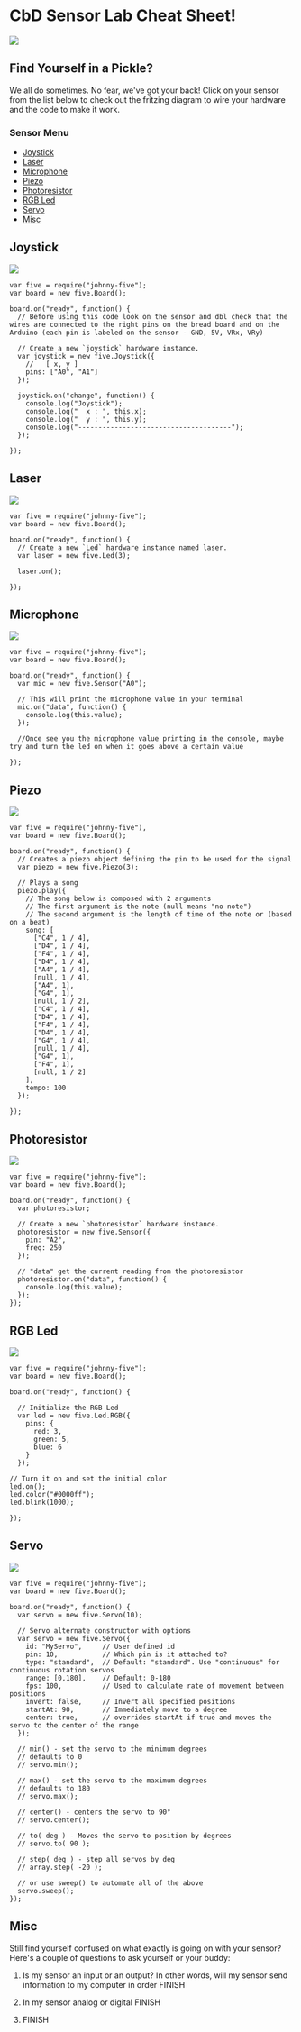 # CbD Sensor Lab Cheat Sheet!

<img src="./images/arduino_meme.png" />

## Find Yourself in a Pickle?
We all do sometimes. No fear, we've got your back! Click on your sensor from the list below to check out the fritzing diagram to wire your hardware and the code to make it work.

### Sensor Menu
<ul>
  <li><a href="#joystick">Joystick</a></li>
  <li><a href="#laser">Laser</a></li>
  <li><a href="#microphone">Microphone</a></li>
  <li><a href="#piezo">Piezo</a></li>
  <li><a href="#photoresistor">Photoresistor</a></li>
  <li><a href="#rgb">RGB Led</a></li>
  <li><a href="#servo">Servo</a></li>
  <li><a href="#misc">Misc</a></li>
</ul>

<h2 id="joystick">Joystick</h2>

<img src="/images/joystick_fritz.png" /></br>
```
var five = require("johnny-five");
var board = new five.Board();

board.on("ready", function() {
  // Before using this code look on the sensor and dbl check that the wires are connected to the right pins on the bread board and on the Arduino (each pin is labeled on the sensor - GND, 5V, VRx, VRy)

  // Create a new `joystick` hardware instance.
  var joystick = new five.Joystick({
    //   [ x, y ]
    pins: ["A0", "A1"]
  });

  joystick.on("change", function() {
    console.log("Joystick");
    console.log("  x : ", this.x);
    console.log("  y : ", this.y);
    console.log("--------------------------------------");
  });

});
```

<h2 id="laser">Laser</h2>

<img src="/images/laser_fritz.png" /></br>
```
var five = require("johnny-five");
var board = new five.Board();

board.on("ready", function() {
  // Create a new `Led` hardware instance named laser.
  var laser = new five.Led(3);

  laser.on();

});
```
<h2 id="microphone">Microphone</h2>

<img src="/images/microphone_fritz.png" /></br>
```
var five = require("johnny-five");
var board = new five.Board();

board.on("ready", function() {
  var mic = new five.Sensor("A0");

  // This will print the microphone value in your terminal
  mic.on("data", function() {
    console.log(this.value);
  });

  //Once see you the microphone value printing in the console, maybe try and turn the led on when it goes above a certain value

});
```

<h2 id="piezo">Piezo</h2>

<img src="/images/piezo_fritz.png" /></br>

```
var five = require("johnny-five"),
var board = new five.Board();

board.on("ready", function() {
  // Creates a piezo object defining the pin to be used for the signal
  var piezo = new five.Piezo(3);

  // Plays a song
  piezo.play({
    // The song below is composed with 2 arguments
    // The first argument is the note (null means "no note")
    // The second argument is the length of time of the note or (based on a beat)
    song: [
      ["C4", 1 / 4],
      ["D4", 1 / 4],
      ["F4", 1 / 4],
      ["D4", 1 / 4],
      ["A4", 1 / 4],
      [null, 1 / 4],
      ["A4", 1],
      ["G4", 1],
      [null, 1 / 2],
      ["C4", 1 / 4],
      ["D4", 1 / 4],
      ["F4", 1 / 4],
      ["D4", 1 / 4],
      ["G4", 1 / 4],
      [null, 1 / 4],
      ["G4", 1],
      ["F4", 1],
      [null, 1 / 2]
    ],
    tempo: 100
  });

});
```

<h2 id="photoresistor">Photoresistor</h2>

<img src="/images/photoresistor_fritz.png" /></br>

```
var five = require("johnny-five");
var board = new five.Board();

board.on("ready", function() {
  var photoresistor;

  // Create a new `photoresistor` hardware instance.
  photoresistor = new five.Sensor({
    pin: "A2",
    freq: 250
  });

  // "data" get the current reading from the photoresistor
  photoresistor.on("data", function() {
    console.log(this.value);
  });
});
```

<h2 id="rgb">RGB Led</h2>

<img src="./images/rgb_fritz.png" /></br>

```
var five = require("johnny-five");
var board = new five.Board();

board.on("ready", function() {

  // Initialize the RGB Led
  var led = new five.Led.RGB({
    pins: {
      red: 3,
      green: 5,
      blue: 6
    }
  });

// Turn it on and set the initial color
led.on();
led.color("#0000ff");
led.blink(1000);

});
```

<h2 id="servo">Servo</h2>

<img src="./images/servo_fritz.png" /></br>

```
var five = require("johnny-five");
var board = new five.Board();

board.on("ready", function() {
  var servo = new five.Servo(10);

  // Servo alternate constructor with options
  var servo = new five.Servo({
    id: "MyServo",     // User defined id
    pin: 10,           // Which pin is it attached to?
    type: "standard",  // Default: "standard". Use "continuous" for continuous rotation servos
    range: [0,180],    // Default: 0-180
    fps: 100,          // Used to calculate rate of movement between positions
    invert: false,     // Invert all specified positions
    startAt: 90,       // Immediately move to a degree
    center: true,      // overrides startAt if true and moves the servo to the center of the range
  });

  // min() - set the servo to the minimum degrees
  // defaults to 0
  // servo.min();

  // max() - set the servo to the maximum degrees
  // defaults to 180
  // servo.max();

  // center() - centers the servo to 90°
  // servo.center();

  // to( deg ) - Moves the servo to position by degrees
  // servo.to( 90 );

  // step( deg ) - step all servos by deg
  // array.step( -20 );

  // or use sweep() to automate all of the above
  servo.sweep();
});
```

<h2 id="misc">Misc</h2>

Still find yourself confused on what exactly is going on with your sensor? Here's a couple of questions to ask yourself or your buddy:

1. Is my sensor an input or an output?
In other words, will my sensor send information to my computer in order FINISH

2. In my sensor analog or digital FINISH

3. FINISH
